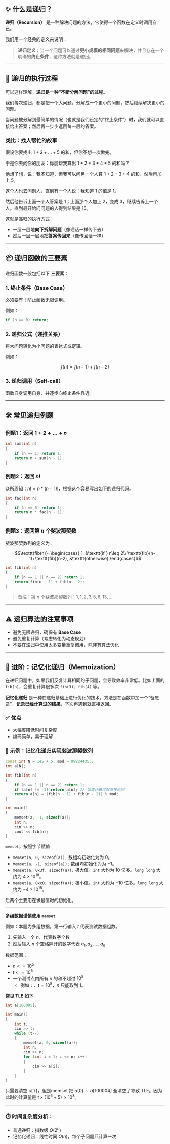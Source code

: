 
## ✨ 什么是递归？

**递归（Recursion）** 是一种解决问题的方法，它使得一个函数在定义时调用自己。

我们用一个经典的定义来说明：

> **递归定义**：当一个问题可以通过**更小规模的相同问题**来解决，并且存在一个明确的**终止条件**，这种方法就是递归。

---

## 🔁 递归的执行过程

可以这样理解：**递归是一种“不断分解问题”的过程**。

我们每次递归，都是把一个大问题，分解成一个更小的问题，然后继续解决更小的问题。

当问题被分解到最简单的情况（也就是我们设定的“终止条件”）时，我们就可以直接给出答案；然后再一步步返回每一层的答案。

### 类比：找人帮忙的故事

假设你要找出 $1 + 2 + \dots + 5$ 的和，但你不想一次做完。

于是你去问你的朋友：你能帮我算出 $1 + 2 + 3 + 4 + 5$ 的和吗？

他想了想，说：我不知道，但我可以问另一个人算 $1 + 2 + 3 + 4$ 的和，然后再加上 $5$。

这个人也去问别人，直到有一个人说：我知道 $1$ 的值是 $1$。

然后他告诉上面一个人答案是 $1$；上面那个人加上 $2$，变成 $3$，继续告诉上一个人。直到最开始问问题的人得到结果是 $15$。

这就是递归的执行方式：

* 一层一层地**向下拆解问题**（像递话一样传下去）
* 然后一层一层地**把答案传回来**（像传回话一样）



---

## 📦 递归函数的三要素

递归函数一般包括以下 **三要素**：

### 1. **终止条件（Base Case）**

必须要有！防止函数无限调用。

例如：

```cpp
if (n == 0) return;
```

### 2. **递归公式（递推关系）**

将大问题转化为小问题的表达式或逻辑。

例如：

$$
f(n) = f(n - 1) + f(n - 2)
$$

### 3. **递归调用（Self-call）**

函数自身调用自身，并逐步向终止条件靠近。

---

## 🛠️ 常见递归例题

### 例题1：返回 $1 + 2 + … + n$

```cpp
int sum(int n) 
{
    if (n == 1) return 1;
    return n + sum(n - 1);
}
```

### 例题2：返回 $n!$

众所周知：$n! = n * (n - 1)!$，根据这个容易写出如下的递归代码。

```cpp
int fac(int n) 
{
    if (n == 0) return 1;
    return n * fac(n - 1);
}
```

### 例题3：返回第 $n$ 个斐波那契数


斐波那契数列的定义为：

$$\texttt{fib(n)}=\begin{cases}
1, &\texttt{if } n\leq 2\\
\texttt{fib}(n-1)+\texttt{fib}(n-2), &\texttt{otherwise}
\end{cases}$$

```cpp
int fib(int n) 
{
    if (n == 1 || n == 2) return 1;
    return fib(n - 1) + fib(n - 2);
}
```

> 备注：第 $n$ 个斐波那契数列：$1, 1, 2, 3, 5, 8, 13, ...$

---

## ⚠️ 递归算法的注意事项

* 避免无限递归，确保有 **Base Case**
* 避免重复计算（考虑转化为动态规划）
* 不要在递归中使用太多变量重复调用，除非有算法优化


____


## 🧠 进阶：记忆化递归（Memoization）

在递归问题中，如果我们反复计算相同的子问题，会导致效率非常低。比如上面的 `fib(n)`，会重复计算很多次 `fib(3)`、`fib(4)` 等。

**记忆化递归** 是一种在递归基础上进行优化的技术，方法是在函数中加一个“备忘录”，**记录已经计算过的结果**，下次再遇到就直接返回。

### ✅ 优点

* 大幅度降低时间复杂度
* 编码简单，易于理解

### 🚀 示例：记忆化递归实现斐波那契数列

```cpp
const int N = 1e5 + 5, mod = 998244353;
int a[N];

int fib(int n) 
{
    if (n == 1 || n == 2) return 1;
    if (a[n] != -1) return a[n]; // 如果计算过就直接返回
    return a[n] = (fib(n - 1) + fib(n - 2)) % mod;
}

int main()
{
    memset(a, -1, sizeof(a));
    int n;
    cin >> n;
    cout << fib(n);
}
```


`memset`，按照字节赋值


- `memset(a, 0, sizeof(a));` 数组均初始化为为 $0$。
- `memset(a, -1, sizeof(a));` 数组均初始化为为 $-1$。
- `memset(a, 0x3f, sizeof(a));` 极大值。`int` 大约为 $10$ 亿多。`long long` 大约为 $4\times 10^{18}$。
- `memset(a, 0xc0, sizeof(a));` 极小值。`int` 大约为 $-10$ 亿多。`long long` 大约为 $-4\times 10^{18}$。


后两个主要用在求最值时的初始化。


___


**多组数据谨慎使用 `memset`**

例如：本题为多组数据，第一行输入 $t$ 代表测试数据组数。

1. 先输入一个 $n$，代表数字个数
2. 然后输入 $n$ 个空格隔开的数字代表 $a_1,a_2,\ldots,a_n$

数据范围：

- $n <= 10^5$
- $t <= 10^5$
- 一个测试点内所有 $n$ 的和不超过 $10^5$
    - 例如：、$t = 10^5$，$n$ 只能取到 $1$。

**常见 TLE 如下**

```cpp
int a[100005]; 

int main()
{
    int t;
    cin >> t;
    while (t--)
    {
        memset(a, 0, sizeof(a)); 
        int n;
        cin >> n;
        for (int i = 1; i <= n; i++)
        {
            cin >> a[i];
        }
    }
}
```

只需要清空 `a[1]`，但是memset 把 $a[0] \sim a[100004]$ 全清空了导致 TLE。因为此时的计算量是 $t\times (10^5+5)>10^8$。



____

### ⏱️ 时间复杂度分析：

* 普通递归：指数级 $O(2^n)$
* 记忆化递归：线性时间 $O(n)$，每个子问题只计算一次


